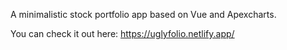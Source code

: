 A minimalistic stock portfolio app based on Vue and Apexcharts.

You can check it out here:
https://uglyfolio.netlify.app/
